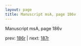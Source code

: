 ```yaml
---
layout: page
title: Manuscript msA, page 186v
---
```


Manuscript msA, page 186v

prev:  [186r](../186r) | next:  [187r](../187r)
